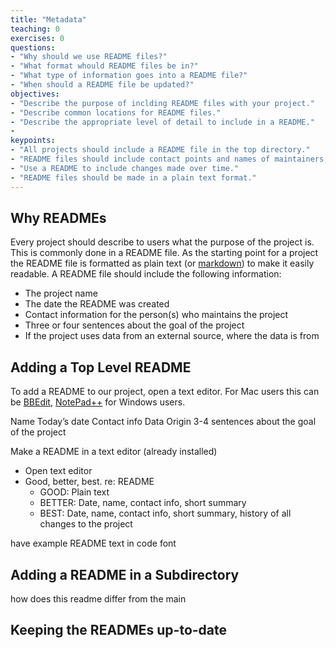 ```yaml
---
title: "Metadata"
teaching: 0
exercises: 0
questions:
- "Why should we use README files?"
- "What format whould README files be in?"
- "What type of information goes into a README file?"
- "When should a README file be updated?"
objectives:
- "Describe the purpose of inclding README files with your project."
- "Describe common locations for README files."
- "Describe the appropriate level of detail to include in a README."
- 
keypoints:
- "All projects should include a README file in the top directory."
- "README files should include contact points and names of maintainers, date, brief description of the intent of the project, and the source of any data files."
- "Use a README to include changes made over time."
- "README files should be made in a plain text format."
---
```

## Why READMEs

Every project should describe to users what the purpose of the project is. This is commonly done in a README file. As the starting point for a project the README file is formatted as plain text (or [markdown](https://guides.github.com/features/mastering-markdown/)) to make it easily readable. A README file should include the following information:

- The project name
- The date the README was created
- Contact information for the person(s) who maintains the project
- Three or four sentences about the goal of the project
- If the project uses data from an external source, where the data is from

## Adding a Top Level README

To add a README to our project, open a text editor. For Mac users this can be [BBEdit](http://www.barebones.com/products/bbedit/index.html), [NotePad++](https://notepad-plus-plus.org/) for Windows users.

Name
Today’s date
Contact info
Data Origin
3-4 sentences about the goal of the project

Make a README in a text editor (already installed)

* Open text editor
* Good, better, best. re: README
    * GOOD: Plain text
    * BETTER: Date, name, contact info, short summary
    * BEST: Date, name, contact info, short summary, history of all changes to the project

have example README text in code font

## Adding a README in a Subdirectory

how does this readme differ from the main

## Keeping the READMEs up-to-date






